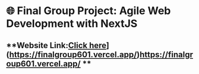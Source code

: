 # 🌐 **Final Group Project: Agile Web Development with NextJS**

## **Website Link:[Click here](http://[example.com)](https://finalgroup601.vercel.app/)https://finalgroup601.vercel.app/ **


 
